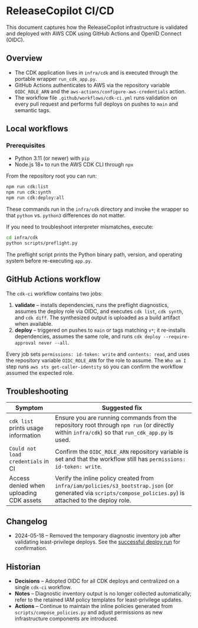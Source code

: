 # ReleaseCopilot CI/CD

This document captures how the ReleaseCopilot infrastructure is validated and deployed with AWS CDK using GitHub Actions and OpenID Connect (OIDC).

## Overview

* The CDK application lives in `infra/cdk` and is executed through the portable wrapper `run_cdk_app.py`.
* GitHub Actions authenticates to AWS via the repository variable `OIDC_ROLE_ARN` and the `aws-actions/configure-aws-credentials` action.
* The workflow file `.github/workflows/cdk-ci.yml` runs validation on every pull request and performs full deploys on pushes to `main` and semantic tags.

## Local workflows

### Prerequisites

* Python 3.11 (or newer) with `pip`
* Node.js 18+ to run the AWS CDK CLI through `npx`

From the repository root you can run:

```bash
npm run cdk:list
npm run cdk:synth
npm run cdk:deploy:all
```

These commands run in the `infra/cdk` directory and invoke the wrapper so that `python` vs. `python3` differences do not matter.

If you need to troubleshoot interpreter mismatches, execute:

```bash
cd infra/cdk
python scripts/preflight.py
```

The preflight script prints the Python binary path, version, and operating system before re-executing `app.py`.

## GitHub Actions workflow

The `cdk-ci` workflow contains two jobs:

1. **validate** – installs dependencies, runs the preflight diagnostics, assumes the deploy role via OIDC, and executes `cdk list`, `cdk synth`, and `cdk diff`. The synthesized output is uploaded as a build artifact when available.
2. **deploy** – triggered on pushes to `main` or tags matching `v*`; it re-installs dependencies, assumes the same role, and runs `cdk deploy --require-approval never --all`.

Every job sets `permissions: id-token: write` and `contents: read`, and uses the repository variable `OIDC_ROLE_ARN` for the role to assume. The `Who am I` step runs `aws sts get-caller-identity` so you can confirm the workflow assumed the expected role.

## Troubleshooting

| Symptom | Suggested fix |
| --- | --- |
| `cdk list` prints usage information | Ensure you are running commands from the repository root through `npm run` (or directly within `infra/cdk`) so that `run_cdk_app.py` is used. |
| `Could not load credentials` in CI | Confirm the `OIDC_ROLE_ARN` repository variable is set and that the workflow still has `permissions: id-token: write`. |
| Access denied when uploading CDK assets | Verify the inline policy created from `infra/iam/policies/s3_bootstrap.json` (or generated via `scripts/compose_policies.py`) is attached to the deploy role. |

## Changelog

* 2024-05-18 – Removed the temporary diagnostic inventory job after validating least-privilege deploys. See the [successful deploy run](https://github.com/ReleaseCopilot/ReleaseCopilot-AI/actions/workflows/cdk-ci.yml?query=branch%3Amain+is%3Asuccess) for confirmation.

## Historian

* **Decisions** – Adopted OIDC for all CDK deploys and centralized on a single `cdk-ci` workflow.
* **Notes** – Diagnostic inventory output is no longer collected automatically; refer to the retained IAM policy templates for least-privilege updates.
* **Actions** – Continue to maintain the inline policies generated from `scripts/compose_policies.py` and adjust permissions as new infrastructure components are introduced.

